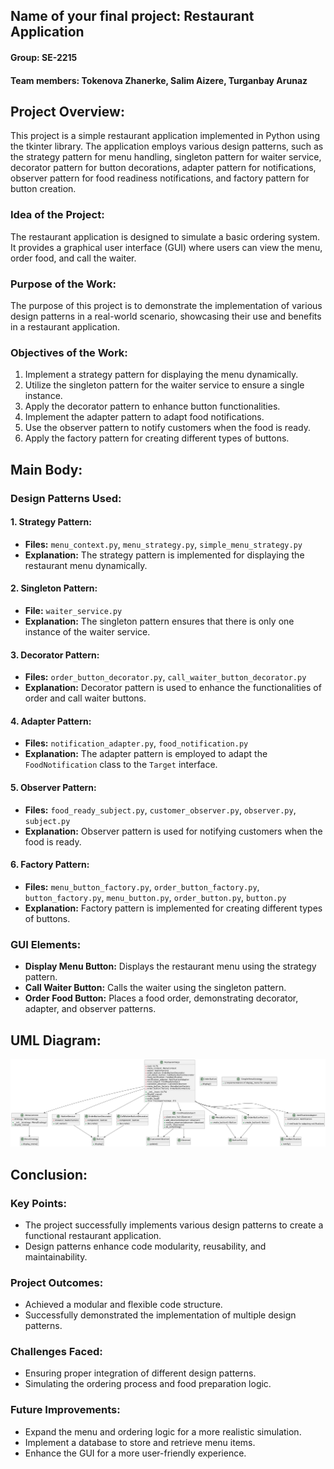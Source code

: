 ## Name of your final project: Restaurant Application
#### Group: SE-2215
#### Team members: Tokenova Zhanerke, Salim Aizere, Turganbay Arunaz

## Project Overview:
This project is a simple restaurant application implemented in Python using the tkinter library. The application employs various design patterns, such as the strategy pattern for menu handling, singleton pattern for waiter service, decorator pattern for button decorations, adapter pattern for notifications, observer pattern for food readiness notifications, and factory pattern for button creation.

### Idea of the Project:
The restaurant application is designed to simulate a basic ordering system. It provides a graphical user interface (GUI) where users can view the menu, order food, and call the waiter.

### Purpose of the Work:
The purpose of this project is to demonstrate the implementation of various design patterns in a real-world scenario, showcasing their use and benefits in a restaurant application.

### Objectives of the Work:
1. Implement a strategy pattern for displaying the menu dynamically.
2. Utilize the singleton pattern for the waiter service to ensure a single instance.
3. Apply the decorator pattern to enhance button functionalities.
4. Implement the adapter pattern to adapt food notifications.
5. Use the observer pattern to notify customers when the food is ready.
6. Apply the factory pattern for creating different types of buttons.

## Main Body:

### Design Patterns Used:

#### 1. Strategy Pattern:
   - **Files:** `menu_context.py`, `menu_strategy.py`, `simple_menu_strategy.py`
   - **Explanation:** The strategy pattern is implemented for displaying the restaurant menu dynamically.

#### 2. Singleton Pattern:
   - **File:** `waiter_service.py`
   - **Explanation:** The singleton pattern ensures that there is only one instance of the waiter service.

#### 3. Decorator Pattern:
   - **Files:** `order_button_decorator.py`, `call_waiter_button_decorator.py`
   - **Explanation:** Decorator pattern is used to enhance the functionalities of order and call waiter buttons.

#### 4. Adapter Pattern:
   - **Files:** `notification_adapter.py`, `food_notification.py`
   - **Explanation:** The adapter pattern is employed to adapt the `FoodNotification` class to the `Target` interface.

#### 5. Observer Pattern:
   - **Files:** `food_ready_subject.py`, `customer_observer.py`, `observer.py`, `subject.py`
   - **Explanation:** Observer pattern is used for notifying customers when the food is ready.

#### 6. Factory Pattern:
   - **Files:** `menu_button_factory.py`, `order_button_factory.py`, `button_factory.py`, `menu_button.py`, `order_button.py`, `button.py`
   - **Explanation:** Factory pattern is implemented for creating different types of buttons.

### GUI Elements:
- **Display Menu Button:** Displays the restaurant menu using the strategy pattern.
- **Call Waiter Button:** Calls the waiter using the singleton pattern.
- **Order Food Button:** Places a food order, demonstrating decorator, adapter, and observer patterns.

## UML Diagram:
![UML Diagram](https://github.com/arunazturganbai/final-sdp/blob/main/uml%20diagram.png)

## Conclusion:

### Key Points:
- The project successfully implements various design patterns to create a functional restaurant application.
- Design patterns enhance code modularity, reusability, and maintainability.

### Project Outcomes:
- Achieved a modular and flexible code structure.
- Successfully demonstrated the implementation of multiple design patterns.

### Challenges Faced:
- Ensuring proper integration of different design patterns.
- Simulating the ordering process and food preparation logic.

### Future Improvements:
- Expand the menu and ordering logic for a more realistic simulation.
- Implement a database to store and retrieve menu items.
- Enhance the GUI for a more user-friendly experience.
